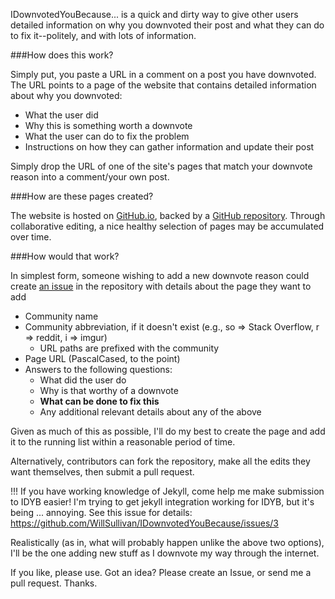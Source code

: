 IDownvotedYouBecause... is a quick and dirty way to give other users detailed information on why you downvoted their post and what they can do to fix it--politely, and with lots of information.

###How does this work?

Simply put, you paste a URL in a comment on a post you have downvoted.  The URL points to a page of the website that contains detailed information about why you downvoted:

* What the user did
* Why this is something worth a downvote
* What the user can do to fix the problem
* Instructions on how they can gather information and update their post

Simply drop the URL of one of the site's pages that match your downvote reason into a comment/your own post.

###How are these pages created?

The website is hosted on [GitHub.io](http://github.io), backed by a [GitHub repository](https://github.com/WillSullivan/IDownvotedYouBecause).  Through collaborative editing, a nice healthy selection of pages may be accumulated over time.

###How would that work?

In simplest form, someone wishing to add a new downvote reason could create [an issue](https://github.com/WillSullivan/IDownvotedYouBecause/issues/new) in the repository with details about the page they want to add

* Community name
* Community abbreviation, if it doesn't exist (e.g., so => Stack Overflow, r => reddit, i => imgur)
    * URL paths are prefixed with the community 
* Page URL (PascalCased, to the point)
* Answers to the following questions:
    * What did the user do
    * Why is that worthy of a downvote
    * **What can be done to fix this**
    * Any additional relevant details about any of the above

Given as much of this as possible, I'll do my best to create the page and add it to the running list within a reasonable period of time.  

Alternatively, contributors can fork the repository, make all the edits they want themselves, then submit a pull request.

!!! If you have working knowledge of Jekyll, come help me make submission to IDYB easier!  I'm trying to get jekyll integration working for IDYB, but it's being ... annoying.  See this issue for details: https://github.com/WillSullivan/IDownvotedYouBecause/issues/3

Realistically (as in, what will probably happen unlike the above two options), I'll be the one adding new stuff as I downvote my way through the internet.

If you like, please use. Got an idea? Please create an Issue, or send me a pull request.  Thanks.

